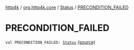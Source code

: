 [http4k](../../index.md) / [org.http4k.core](../index.md) / [Status](index.md) / [PRECONDITION_FAILED](./-p-r-e-c-o-n-d-i-t-i-o-n_-f-a-i-l-e-d.md)

# PRECONDITION_FAILED

`val PRECONDITION_FAILED: `[`Status`](index.md) [(source)](https://github.com/http4k/http4k/blob/master/http4k-core/src/main/kotlin/org/http4k/core/Status.kt#L45)